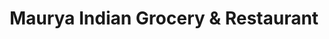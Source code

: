 ---
title: "Maurya Indian Grocery & Restaurant"
url: /issaquah/maurya-indian-grocery-and-restaurant/
shop: supermarket
---